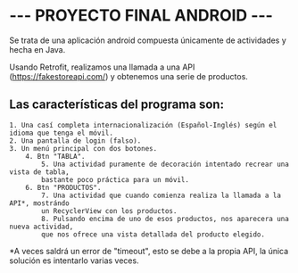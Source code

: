 # --- PROYECTO FINAL ANDROID ---

Se trata de una aplicación android compuesta únicamente de actividades y hecha en Java.

Usando Retrofit, realizamos una llamada a una API (https://fakestoreapi.com/) y obtenemos una serie de productos.

## Las características del programa son: 

    1. Una casí completa internacionalización (Español-Inglés) según el idioma que tenga el móvil.
    2. Una pantalla de login (falso).
    3. Un menú principal con dos botones.
        4. Btn "TABLA".
            5. Una actividad puramente de decoración intentado recrear una vista de tabla,
            bastante poco práctica para un móvil.
        6. Btn "PRODUCTOS".
            7. Una actividad que cuando comienza realiza la llamada a la API*, mostrándo
            un RecyclerView con los productos.
            8. Pulsando encima de uno de esos productos, nos aparecera una nueva actividad,
            que nos ofrece una vista detallada del producto elegido.

*A veces saldrá un error de "timeout", esto se debe a la propia API, la única solución es intentarlo varias veces.
